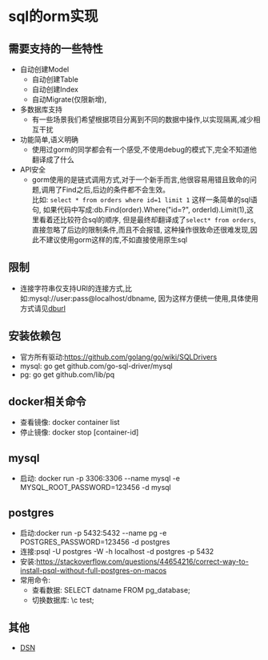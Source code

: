# sql的orm实现

## 需要支持的一些特性
- 自动创建Model
    - 自动创建Table
    - 自动创建Index
    - 自动Migrate(仅限新增),
- 多数据库支持
    - 有一些场景我们希望根据项目分离到不同的数据中操作,以实现隔离,减少相互干扰
- 功能简单,语义明确
    - 使用过gorm的同学都会有一个感受,不使用debug的模式下,完全不知道他翻译成了什么
- API安全
    - gorm使用的是链式调用方式,对于一个新手而言,他很容易用错且致命的问题,调用了Find之后,后边的条件都不会生效。  
比如: `select * from orders where id=1 limit 1` 这样一条简单的sql语句,
如果代码中写成:db.Find(order).Where("id=?", orderId).Limit(1),这里看着还比较符合sql的顺序,
但是最终却翻译成了`select* from orders`,直接忽略了后边的限制条件,而且不会报错,
这种操作很致命还很难发现,因此不建议使用gorm这样的库,不如直接使用原生sql

## 限制
- 连接字符串仅支持URI的连接方式,比如:mysql://user:pass@localhost/dbname,
因为这样方便统一使用,具体使用方式请见[dburl](https://github.com/xo/dburl)

## 安装依赖包

- 官方所有驱动:https://github.com/golang/go/wiki/SQLDrivers
- mysql:  go get github.com/go-sql-driver/mysql
- pg:     go get github.com/lib/pq

## docker相关命令
- 查看镜像: docker container list
- 停止镜像: docker stop [container-id]

## mysql
- 启动: docker run -p 3306:3306 --name mysql -e MYSQL_ROOT_PASSWORD=123456 -d mysql

## postgres
- 启动:docker run -p 5432:5432  --name pg -e POSTGRES_PASSWORD=123456 -d postgres
- 连接:psql -U postgres -W -h localhost -d postgres -p 5432
- 安装:https://stackoverflow.com/questions/44654216/correct-way-to-install-psql-without-full-postgres-on-macos
- 常用命令:
    - 查看数据: SELECT datname FROM pg_database;
    - 切换数据库: \c test;
    
## 其他
- [DSN](https://pear.php.net/manual/en/package.database.db.intro-dsn.php)